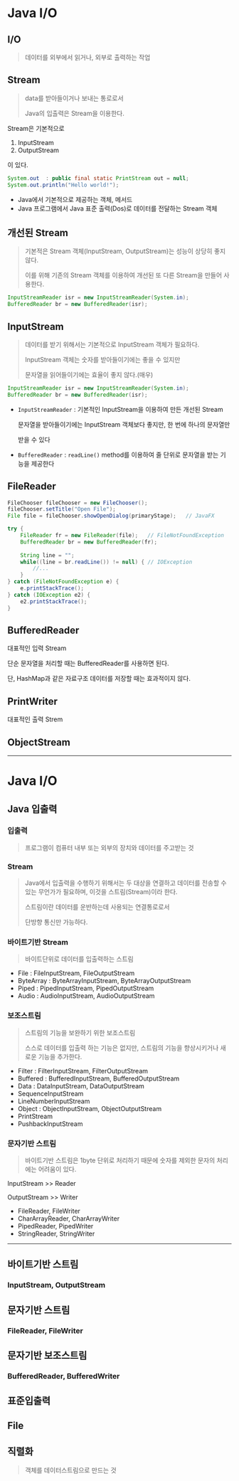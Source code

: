 # Java I/O

## I/O

> 데이터를 외부에서 읽거나, 외부로 출력하는 작업



## Stream

>  data를 받아들이거나 보내는 통로로서
>
> Java의 입출력은 Stream을 이용한다.



Stream은 기본적으로

1. InputStream
2. OutputStream

이 있다.



```java
System.out 	: public final static PrintStream out = null;
System.out.println("Hello world!");
```

- Java에서 기본적으로 제공하는 객체, 메서드
- Java 프로그램에서 Java 표준 출력(Dos)로 데이터를 전달하는 Stream 객체





## 개선된 Stream

> 기본적은 Stream 객체(InputStream, OutputStream)는 성능이 상당히 좋지 않다.
>
> 이를 위해 기존의 Stream 객체를 이용하여 개선된 또 다른 Stream을 만들어 사용한다.

```java
InputStreamReader isr = new InputStreamReader(System.in);
BufferedReader br = new BufferedReader(isr);
```





## InputStream

> 데이터를 받기 위해서는 기본적으로 InputStream 객체가 필요하다.
>
> InputStream 객체는 숫자를 받아들이기에는 좋을 수 있지만
>
> 문자열을 읽어들이기에는 효율이 좋지 않다.(매우)

```java
InputStreamReader isr = new InputStreamReader(System.in);
BufferedReader br = new BufferedReader(isr);
```

- `InputStreamReader`  : 기본적인 InputStream을 이용하여 만든 개선된 Stream

  문자열을 받아들이기에는 InputStream 객체보다 좋지만, 한 번에 하나의 문자열만

  받을 수 있다

- `BufferedReader`  :  `readLine()` method를 이용하여 줄 단위로 문자열을 받는 기능을 제공한다



## FileReader

```java
FileChooser fileChooser = new FileChooser();
fileChooser.setTitle("Open File");
File file = fileChooser.showOpenDialog(primaryStage);	// JavaFX

try {
    FileReader fr = new FileReader(file);	// FileNotFoundException
    BufferedReader br = new BufferedReader(fr);
    
    String line = "";
    while((line = br.readLine()) != null) {	// IOException
        //...
    }
} catch (FileNotFoundException e) {
    e.printStackTrace();
} catch (IOException e2) {
	e2.printStackTrace();
}
```





## BufferedReader

대표적인 입력 Stream

단순 문자열을 처리할 때는 BufferedReader를 사용하면 된다.

단, HashMap과 같은 자료구조 데이터를 저장할 때는 효과적이지 않다.



## PrintWriter

대표적인 출력 Strem



## ObjectStream





---

# Java I/O

## Java 입출력

### 입출력

> 프로그램이 컴퓨터 내부 또는 외부의 장치와 데이터를 주고받는 것



### Stream

> Java에서 입출력을 수행하기 위해서는 두 대상을 연결하고 데이터를 전송할 수 있는 무언가가 필요하며, 이것을 스트림(Stream)이라 한다.
>
> 스트림이란 데이터를 운반하는데 사용되는 연결통로로서
>
> 단방향 통신만 가능하다.



### 바이트기반 Stream

> 바이트단위로 데이터를 입출력하는 스트림

- File  :  FileInputStream, FileOutputStream
- ByteArray  :  ByteArrayInputStream, ByteArrayOutputStream
- Piped  :  PipedInputStream, PipedOutputStream
- Audio  :  AudioInputStream, AudioOutputStream



### 보조스트림

> 스트림의 기능을 보완하기 위한 보조스트림
>
> 스스로 데이터를 입출력 하는 기능은 없지만, 스트림의 기능을 향상시키거나 새로운 기능을 추가한다.

- Filter  :  FilterInputStream, FilterOutputStream
- Buffered  :  BufferedInputStream, BufferedOutputStream
- Data  :  DataInputStream, DataOutputStream
- SequenceInputStream
- LineNumberInputStream
- Object  :  ObjectInputStream, ObjectOutputStream
- PrintStream
- PushbackInputStream



### 문자기반 스트림

> 바이트기반 스트림은 1byte 단위로 처리하기 때문에 숫자를 제외한 문자의 처리에는 어려움이 있다.

InputStream  >>  Reader

OutputStream  >>  Writer



- FileReader, FileWriter
- CharArrayReader, CharArrayWriter
- PipedReader, PipedWriter
- StringReader, StringWriter



---

## 바이트기반 스트림

### InputStream, OutputStream





## 문자기반 스트림

### FileReader, FileWriter





## 문자기반 보조스트림

### BufferedReader, BufferedWriter





## 표준입출력





## File





## 직렬화

> 객체를 데이터스트림으로 만드는 것







